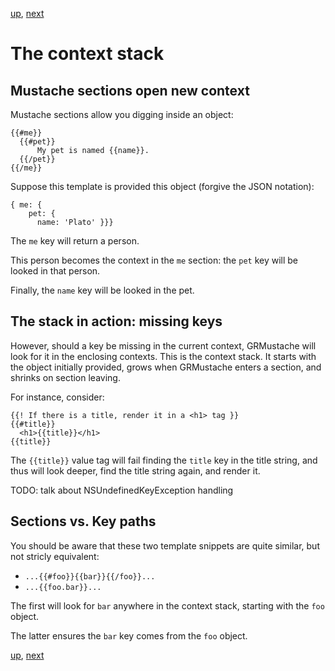 [up](../runtime.md), [next](loops.md)

The context stack
=================

Mustache sections open new context
----------------------------------

Mustache sections allow you digging inside an object:

    {{#me}}
      {{#pet}}
          My pet is named {{name}}.
      {{/pet}}
    {{/me}}

Suppose this template is provided this object (forgive the JSON notation):

    { me: {
        pet: {
          name: 'Plato' }}}

The `me` key will return a person.

This person becomes the context in the `me` section: the `pet` key will be looked in that person.

Finally, the `name` key will be looked in the pet.

The stack in action: missing keys
---------------------------------

However, should a key be missing in the current context, GRMustache will look for it in the enclosing contexts. This is the context stack. It starts with the object initially provided, grows when GRMustache enters a section, and shrinks on section leaving.

For instance, consider:

    {{! If there is a title, render it in a <h1> tag }}
    {{#title}}
      <h1>{{title}}</h1>
    {{title}}

The `{{title}}` value tag will fail finding the `title` key in the title string, and thus will look deeper, find the title string again, and render it.

TODO: talk about NSUndefinedKeyException handling

Sections vs. Key paths
----------------------

You should be aware that these two template snippets are quite similar, but not stricly equivalent:

- `...{{#foo}}{{bar}}{{/foo}}...`
- `...{{foo.bar}}...`

The first will look for `bar` anywhere in the context stack, starting with the `foo` object.

The latter ensures the `bar` key comes from the `foo` object.

[up](../runtime.md), [next](loops.md)

